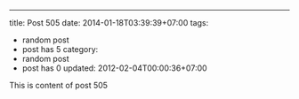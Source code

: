 ---
title: Post 505
date: 2014-01-18T03:39:39+07:00
tags:
  - random post
  - post has 5
category:
  - random post
  - post has 0
updated: 2012-02-04T00:00:36+07:00

This is content of post 505